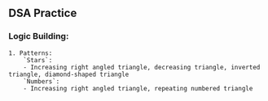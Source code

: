 ## DSA Practice

### Logic Building:
    1. Patterns:
        `Stars`:
        - Increasing right angled triangle, decreasing triangle, inverted triangle, diamond-shaped triangle
        `Numbers`:
        - Increasing right angled triangle, repeating numbered triangle